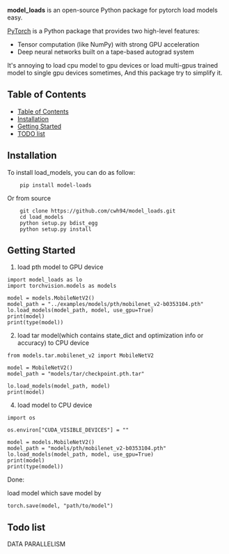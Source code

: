 **model_loads** is an open-source Python package for pytorch load models easy.

[PyTorch](http://pytorch.org/) is a Python package that provides two high-level features:

- Tensor computation (like NumPy) with strong GPU acceleration
- Deep neural networks built on a tape-based autograd system

It's annoying to load cpu model to gpu devices or load multi-gpus trained model to single gpu devices sometimes, And this package try to simplify it.


## Table of Contents

- [Table of Contents](#table-of-contents) 
- [Installation](#installation)
- [Getting Started](#getting-started)
- [TODO list](#todo-list)

## Installation

To install load_models, you can do as follow:

```
    pip install model-loads
```

Or from source

```
    git clone https://github.com/cwh94/model_loads.git
    cd load_models
    python setup.py bdist_egg
    python setup.py install
```

## Getting Started


1. load pth model to GPU device
```
import model_loads as lo
import torchvision.models as models

model = models.MobileNetV2()
model_path = "../examples/models/pth/mobilenet_v2-b0353104.pth"
lo.load_models(model_path, model, use_gpu=True)
print(model)
print(type(model))
```

2. load tar model(which contains state_dict and optimization info or accuracy) to CPU device

```
from models.tar.mobilenet_v2 import MobileNetV2

model = MobileNetV2()
model_path = "models/tar/checkpoint.pth.tar"

lo.load_models(model_path, model)
print(model)
```

4. load model to CPU device
```
import os

os.environ["CUDA_VISIBLE_DEVICES"] = ""

model = models.MobileNetV2()
model_path = "models/pth/mobilenet_v2-b0353104.pth"
lo.load_models(model_path, model, use_gpu=True)
print(model)
print(type(model))
```




Done:

load model which save model by 

```
torch.save(model, "path/to/model")
```

## Todo list

DATA PARALLELISM
